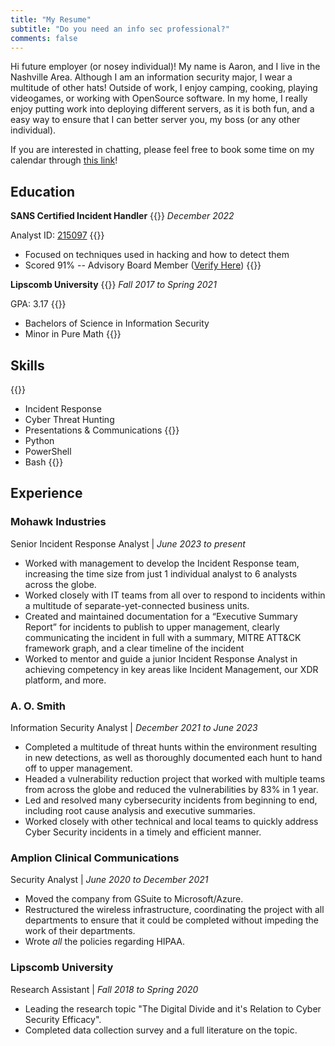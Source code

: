 ```yaml
---
title: "My Resume"
subtitle: "Do you need an info sec professional?"
comments: false
---
```


Hi future employer (or nosey individual)! My name is Aaron, and I live in the Nashville Area. Although I am an information security major, I wear a multitude of other hats! Outside of work, I enjoy camping, cooking, playing videogames, or working with OpenSource software. In my home, I really enjoy putting work into deploying different servers, as it is both fun, and a easy way to ensure that I can better server you, my boss (or any other individual).

If you are interested in chatting, please feel free to book some time on my calendar through [this link](https://www.calendar.com/aarons-workspace/)!


## Education
**SANS Certified Incident Handler**
{{<columns>}}
*December 2022*

Analyst ID: [215097](https://www.giac.org/certified-professional/Aaron-Thompson/215097)
{{<column>}}
- Focused on techniques used in hacking and how to detect them
- Scored 91% -- Advisory Board Member ([Verify Here](https://www.credly.com/earner/earned/badge/0326d9ab-6aa1-45e1-96a6-7adac1076728))
{{<endcolumns>}}

**Lipscomb University**
{{<columns>}}
*Fall 2017 to Spring 2021*

GPA: 3.17
{{<column>}}
- Bachelors of Science in Information Security
- Minor in Pure Math
{{<endcolumns>}}

## Skills
{{<columns>}}
- Incident Response
- Cyber Threat Hunting
- Presentations & Communications
{{<column>}}
- Python
- PowerShell
- Bash
{{<endcolumns>}}

## Experience

### Mohawk Industries

Senior Incident Response Analyst | *June 2023 to present*
- Worked with management to develop the Incident Response team, increasing the time size from just 1 individual analyst to 6 analysts across the globe.
- Worked closely with IT teams from all over to respond to incidents within a multitude of separate-yet-connected business units.
- Created and maintained documentation for a “Executive Summary Report” for incidents to publish to upper management, clearly communicating the incident in full with a summary, MITRE ATT&CK framework graph, and a clear timeline of the incident
- Worked to mentor and guide a junior Incident Response Analyst in achieving competency in key areas like Incident Management, our XDR platform, and more.


### A. O. Smith

Information Security Analyst | *December 2021 to June 2023*
- Completed a multitude of threat hunts within the environment resulting in new detections, as well as thoroughly documented each hunt to hand off to upper management.
- Headed a vulnerability reduction project that worked with multiple teams from across the globe and reduced the vulnerabilities by 83% in 1 year.
- Led and resolved many cybersecurity incidents from beginning to end, including root cause analysis and executive summaries.
- Worked closely with other technical and local teams to quickly address Cyber Security incidents in a timely and efficient manner.


### Amplion Clinical Communications
Security Analyst | *June 2020 to December 2021*
- Moved the company from GSuite to Microsoft/Azure.
- Restructured the wireless infrastructure, coordinating the project with all departments to ensure that it could be completed without impeding the work of their departments.
- Wrote *all* the policies regarding HIPAA.

### Lipscomb University
Research Assistant | *Fall 2018 to Spring 2020*
- Leading the research topic "The Digital Divide and it's Relation to Cyber Security Efficacy".
- Completed data collection survey and a full literature on the topic.